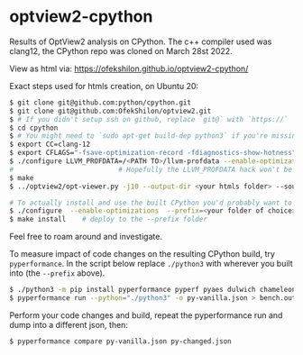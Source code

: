 # optview2-cpython
Results of OptView2 analysis on CPython.
The c++ compiler used was clang12, the CPython repo was cloned on March 28st 2022.

View as html via: https://ofekshilon.github.io/optview2-cpython/

Exact steps used for htmls creation, on Ubuntu 20:

```bash
$ git clone git@github.com:python/cpython.git
$ git clone git@github.com:OfekShilon/optview2.git
$ # If you didn't setup ssh on github, replace `git@` with `https://`
$ cd cpython
$ # You might need to `sudo apt-get build-dep python3` if you're missing needed packages. More info at https://devguide.python.org/setup/#install-dependencies
$ export CC=clang-12
$ export CFLAGS="-fsave-optimization-record -fdiagnostics-show-hotness"
$ ./configure LLVM_PROFDATA=/<PATH TO>/llvm-profdata --enable-optimizations # This enables pgo and lto. 
#                          # Hopefully the LLVM_PROFDATA hack won't be needed forever: https://bugs.python.org/issue47140
$ make
$ ../optview2/opt-viewer.py -j10 --output-dir <your htmls folder> --source-dir . .

# To actually install and use the built CPython you'd probably want to -
$ ./configure  --enable-optimizations  --prefix=<your folder of choice>  
$ make install    # deploy to the --prefix folder
```

Feel free to roam around and investigate.

To measure impact of code changes on the resulting CPython build, try `pyperformance`. In the script below replace `./python3` with wherever you built into (the `--prefix` above).
```bash
$ ./python3 -m pip install pyperformance pyperf pyaes dulwich chameleon django sqlalchemy sympy tornado mako
$ pyperformance run --python="./python3" -o py-vanilla.json > bench.out 2>&1
```
Perform your code changes and build, repeat the pyperformance run and dump into a different json, then:
```bash
$ pyperformance compare py-vanilla.json py-changed.json
```

